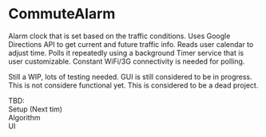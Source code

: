 # CommuteAlarm
Alarm clock that is set based on the traffic conditions. Uses Google Directions API to get current and future traffic info. Reads user calendar to adjust time. Polls it repeatedly using a background Timer service that is user customizable. Constant WiFi/3G connectivity is needed for polling.

Still a WIP, lots of testing needed. GUI is still considered to be in progress. This is not considere functional yet. This is considered to be a dead project.

TBD: <br/>
Setup (Next tim)<br/>
Algorithm <br/>
UI <br/>
